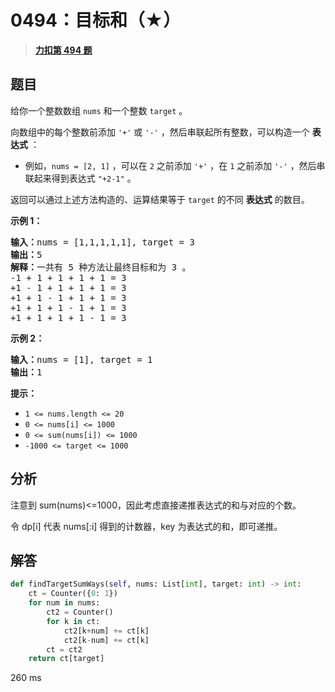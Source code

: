 # 0494：目标和（★）


> <u>**[力扣第 494 题](https://leetcode.cn/problems/target-sum/)**</u>

## 题目

<p>给你一个整数数组 <code>nums</code> 和一个整数 <code>target</code> 。</p>

<p>向数组中的每个整数前添加 <code>'+'</code> 或 <code>'-'</code> ，然后串联起所有整数，可以构造一个 <strong>表达式</strong> ：</p>

<ul>
<li>例如，<code>nums = [2, 1]</code> ，可以在 <code>2</code> 之前添加 <code>'+'</code> ，在 <code>1</code> 之前添加 <code>'-'</code> ，然后串联起来得到表达式 <code>"+2-1"</code> 。</li>
</ul>

<p>返回可以通过上述方法构造的、运算结果等于 <code>target</code> 的不同 <strong>表达式</strong> 的数目。</p>



<p><strong>示例 1：</strong></p>

<pre>
<strong>输入：</strong>nums = [1,1,1,1,1], target = 3
<strong>输出：</strong>5
<strong>解释：</strong>一共有 5 种方法让最终目标和为 3 。
-1 + 1 + 1 + 1 + 1 = 3
+1 - 1 + 1 + 1 + 1 = 3
+1 + 1 - 1 + 1 + 1 = 3
+1 + 1 + 1 - 1 + 1 = 3
+1 + 1 + 1 + 1 - 1 = 3
</pre>

<p><strong>示例 2：</strong></p>

<pre>
<strong>输入：</strong>nums = [1], target = 1
<strong>输出：</strong>1
</pre>



<p><strong>提示：</strong></p>

<ul>
<li><code>1 <= nums.length <= 20</code></li>
<li><code>0 <= nums[i] <= 1000</code></li>
<li><code>0 <= sum(nums[i]) <= 1000</code></li>
<li><code>-1000 <= target <= 1000</code></li>
</ul>


## 分析
  
注意到 sum(nums)<=1000，因此考虑直接递推表达式的和与对应的个数。

令 dp[i] 代表 nums[:i] 得到的计数器，key 为表达式的和，即可递推。

## 解答

```python
def findTargetSumWays(self, nums: List[int], target: int) -> int:
    ct = Counter({0: 1})
    for num in nums:
        ct2 = Counter()
        for k in ct:
            ct2[k+num] += ct[k]
            ct2[k-num] += ct[k]
        ct = ct2
    return ct[target]
```
260 ms
